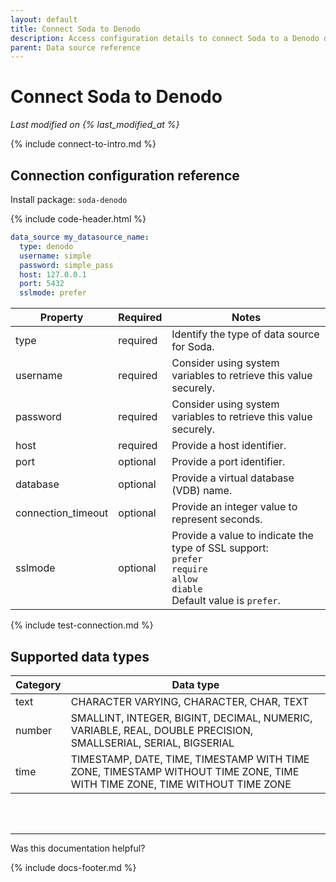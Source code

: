 ```yaml
---
layout: default
title: Connect Soda to Denodo
description: Access configuration details to connect Soda to a Denodo data source.
parent: Data source reference
---
```


# Connect Soda to Denodo
*Last modified on {% last_modified_at %}*<br />

{% include connect-to-intro.md %}

## Connection configuration reference

Install package: `soda-denodo`

{% include code-header.html %}
```yaml
data_source my_datasource_name:
  type: denodo
  username: simple
  password: simple_pass
  host: 127.0.0.1
  port: 5432 
  sslmode: prefer
```

| Property | Required | Notes                                                      |
| -------- | -------- | ---------------------------------------------------------- |
| type     | required | Identify the type of data source for Soda.                 |
| username | required | Consider using system variables to retrieve this value securely.      |
| password | required | Consider using system variables to retrieve this value securely.      |
| host     | required | Provide a host identifier.                                 |
| port     | optional | Provide a port identifier.                                 |
| database | optional | Provide a virtual database (VDB) name.                     |
| connection_timeout | optional | Provide an integer value to represent seconds.   |
| sslmode  | optional | Provide a value to indicate the type of SSL support: <br />`prefer`<br /> `require`<br /> `allow`<br /> `diable`<br /> Default value is `prefer`. |


{% include test-connection.md %}

## Supported data types

| Category | Data type  |
| -------- | ---------- |
| text     | CHARACTER VARYING, CHARACTER, CHAR, TEXT  |
| number   | SMALLINT, INTEGER, BIGINT, DECIMAL, NUMERIC, VARIABLE, REAL, DOUBLE PRECISION, SMALLSERIAL, SERIAL, BIGSERIAL  |
| time     | TIMESTAMP, DATE, TIME, TIMESTAMP WITH TIME ZONE, TIMESTAMP WITHOUT TIME ZONE, TIME WITH TIME ZONE, TIME WITHOUT TIME ZONE |


<br />
<br />

---

Was this documentation helpful?

<!-- LikeBtn.com BEGIN -->
<span class="likebtn-wrapper" data-theme="tick" data-i18n_like="Yes" data-ef_voting="grow" data-show_dislike_label="true" data-counter_zero_show="true" data-i18n_dislike="No"></span>
<script>(function(d,e,s){if(d.getElementById("likebtn_wjs"))return;a=d.createElement(e);m=d.getElementsByTagName(e)[0];a.async=1;a.id="likebtn_wjs";a.src=s;m.parentNode.insertBefore(a, m)})(document,"script","//w.likebtn.com/js/w/widget.js");</script>
<!-- LikeBtn.com END -->

{% include docs-footer.md %}